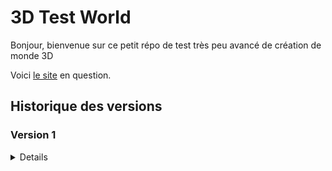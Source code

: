 # 3D Test World

Bonjour, bienvenue sur ce petit répo de test très peu avancé de création de monde 3D

Voici [le site](http://3dtestworld.rial7539.odns.fr/) en question.

## Historique des versions

### Version 1

<details>

### 1.0.0 `5 août 2023`

-   Création du repo unique pour ce projet et premier commit

### 1.0.1 `12 août 2023`

-   Intégration du projet dans un webpack pour le rendre plus compatible avec le reste

### 1.0.2 `12 août 2023`

-   Changement du favicon
-   Retrait du Webpack des choses inutiles
-   MAJ du Readme

### 1.0.3 `12 août 2023`

-   Rajout d'un htaccess pour indiquer le fichier de départ

### 1.0.4 `12 août 2023`

-   Petit changement dans le package.json

### 1.0.5 `12 août 2023`

-   Rajout du lien du site dans le readme.md

### 1.0.6 `13 août 2023`

-   Retrait de dotenv-webpack, inutile pour ce projet
-   Mise à jour des packages npm
-   Rajout d'un script pnpm pour mettre à jour plus facilement les dépendances

### 1.0.7 `18 août 2023`

-   Rajout de deux lignes de configurations pour webpack et vueJS

</details>